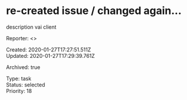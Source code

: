 # re-created issue / changed again...

description vai client

Reporter:  <>  

Created: 2020-01-27T17:27:51.511Z  
Updated: 2020-01-27T17:29:39.761Z

Archived: true

Type: task  
Status: selected  
Priority: 18
